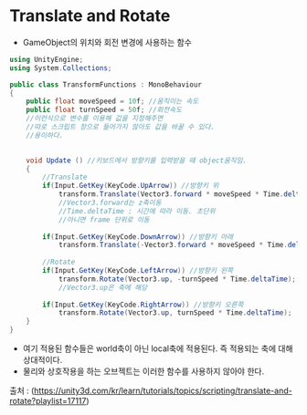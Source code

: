 Translate and Rotate
=====================
- GameObject의 위치와 회전 변경에 사용하는 함수


```c#
using UnityEngine;
using System.Collections;

public class TransformFunctions : MonoBehaviour
{
    public float moveSpeed = 10f; //움직이는 속도
    public float turnSpeed = 50f; //회전속도
    //이런식으로 변수를 이용해 값을 지정해주면
    //따로 스크립트 창으로 들어가지 않아도 값을 바꿀 수 있다.
    //용이하다.

    
    void Update () //키보드에서 방향키를 입력받을 때 object움직임.
    {
        //Translate
        if(Input.GetKey(KeyCode.UpArrow)) //방향키 위
            transform.Translate(Vector3.forward * moveSpeed * Time.deltaTime);
            //Vector3.forward는 z축이동
            //Time.deltaTime : 시간에 따라 이동. 초단위
            //아니면 frame 단위로 이동
        
        if(Input.GetKey(KeyCode.DownArrow)) //방향키 아래
            transform.Translate(-Vector3.forward * moveSpeed * Time.deltaTime); //-으로 방향을 반대로 전환
        
        //Rotate
        if(Input.GetKey(KeyCode.LeftArrow)) //방향키 왼쪽
            transform.Rotate(Vector3.up, -turnSpeed * Time.deltaTime);
            //Vector3.up은 축에 해당
        
        if(Input.GetKey(KeyCode.RightArrow)) //방향키 오른쪽
            transform.Rotate(Vector3.up, turnSpeed * Time.deltaTime);
    }
}
```

- 여기 적용된 함수들은 world축이 아닌 local축에 적용된다. 즉 적용되는 축에 대해 상대적이다.
- 물리와 상호작용을 하는 오브젝트는 이러한 함수를 사용하지 않아야 한다.

출처 : (https://unity3d.com/kr/learn/tutorials/topics/scripting/translate-and-rotate?playlist=17117)
